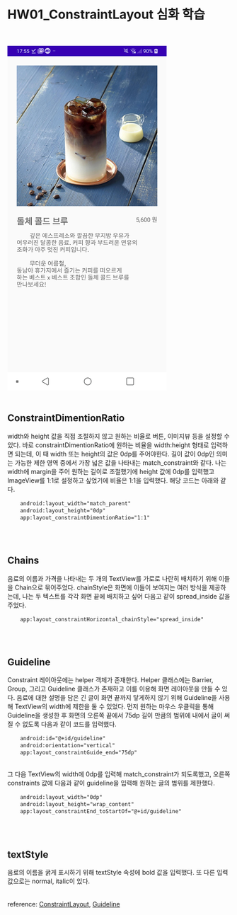 # HW01_ConstraintLayout 심화 학습
<br><br>
![result view](/img/seminar1/HW01.PNG)
<br><br>
## ConstraintDimentionRatio
width와 height 값을 직접 조절하지 않고 원하는 비율로 버튼, 이미지뷰 등을 설정할 수 있다. 바로 constraintDimentionRatio에 원하는 비율을 width:height 형태로 입력하면 되는데, 이 때 width 또는 height의 값은 0dp를 주어야한다. 길이 값이 0dp인 의미는 가능한 제한 영역 중에서 가장 넓은 값을 나타내는 match_constraint와 같다. 나는 width에 margin을 주어 원하는 길이로 조절했기에 height 값에 0dp를 입력했고 ImageView를 1:1로 설정하고 싶었기에 비율은 1:1을 입력했다. 해당 코드는 아래와 같다.<br>
```
	android:layout_width="match_parent"
	android:layout_height="0dp"
	app:layout_constraintDimentionRatio="1:1"
```
<br><br>
## Chains
음료의 이름과 가격을 나타내는 두 개의 TextView를 가로로 나란히 배치하기 위해 이들을 Chain으로 묶어주었다. chainStyle은 화면에 이들이 보여지는 여러 방식을 제공하는데, 나는 두 텍스트를 각각 화면 끝에 배치하고 싶어 다음고 같이 spread_inside 값을 주었다.<br>
```
	app:layout_constraintHorizontal_chainStyle="spread_inside"
```
<br><br>
## Guideline
Constraint 레이아웃에는 helper 객체가 존재한다. Helper 클래스에는 Barrier, Group, 그리고 Guideline 클래스가 존재하고 이를 이용해 화면 레이아웃을 만들 수 있다. 음료에 대한 설명을 담은 긴 글이 화면 끝까지 닿게하지 않기 위해 Guideline을 사용해 TextView의 width에 제한을 둘 수 있었다. 먼저 원하는 마우스 우클릭을 통해 Guideline을 생성한 후 화면의 오른쪽 끝에서 75dp 길이 만큼의 범위에 내에서 글이 써질 수 없도록 다음과 같이 코드를 입력했다.<br>
```
    android:id="@+id/guideline"
    android:orientation="vertical"
	app:layout_constraintGuide_end="75dp"
```
<br>그 다음 TextView의 width에 0dp를 입력해 match_constraint가 되도록했고, 오른쪽 constraints 값에 다음과 같이 guideline을 입력해 원하는 글의 범위를 제한했다.<br>
```
	android:layout_width="0dp"
    android:layout_height="wrap_content"
    app:layout_constraintEnd_toStartOf="@+id/guideline"
```
<br><br>
## textStyle
음료의 이름을 굵게 표시하기 위해 textStyle 속성에 bold 값을 입력했다. 또 다른 입력 값으로는 normal, italic이 있다.
<br><br><br>
reference: [ConstraintLayout](https://developer.android.com/reference/android/support/constraint/ConstraintLayout#DimensionConstraints), [Guideline](https://developer.android.com/reference/android/support/constraint/Guideline)